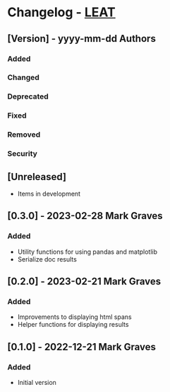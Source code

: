 # Changelog - [LEAT](https://github.com/markgraves/leat)

## [Version] - yyyy-mm-dd Authors
### Added
### Changed
### Deprecated
### Fixed
### Removed
### Security

## [Unreleased]
- Items in development

## [0.3.0] - 2023-02-28 Mark Graves
### Added
- Utility functions for using pandas and matplotlib
- Serialize doc results

## [0.2.0] - 2023-02-21 Mark Graves
### Added
- Improvements to displaying html spans
- Helper functions for displaying results

## [0.1.0] - 2022-12-21 Mark Graves
### Added
- Initial version

